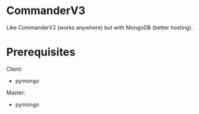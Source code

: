 # CommanderV3
Like CommanderV2 (works anywhere) but with MongoDB (better hosting).

# Prerequisites
Client:
- pymongo

Master:
- pymongo
